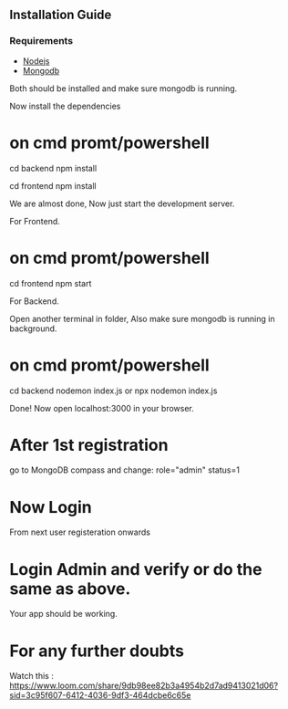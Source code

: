 ## Installation Guide

### Requirements
- [Nodejs](https://nodejs.org/en/download)
- [Mongodb](https://www.mongodb.com/docs/manual/administration/install-community/)

Both should be installed and make sure mongodb is running.

Now install the dependencies
# on cmd promt/powershell 
cd backend
npm install

cd frontend
npm install

We are almost done, Now just start the development server.

For Frontend.
# on cmd promt/powershell 
cd frontend
npm start

For Backend.

Open another terminal in folder, Also make sure mongodb is running in background.
# on cmd promt/powershell 
cd backend
nodemon index.js
or
npx nodemon index.js

Done! Now open localhost:3000 in your browser.

# After 1st registration 
go to MongoDB compass and change:
role="admin"
status=1

# Now Login

From next user registeration onwards
# Login Admin and verify or do the same as above.


Your app should be working.

# For any further doubts
Watch this : https://www.loom.com/share/9db98ee82b3a4954b2d7ad9413021d06?sid=3c95f607-6412-4036-9df3-464dcbe6c65e


